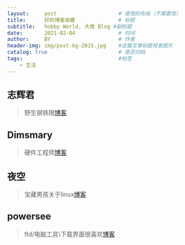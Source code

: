 ```yaml
---
layout:     post   				    # 使用的布局（不需要改）
title:      好的博客收藏 				# 标题 
subtitle:   hobby World, 大佬 Blog #副标题
date:       2021-02-04				# 时间
author:     BY 						# 作者
header-img: img/post-bg-2015.jpg 	#这篇文章标题背景图片
catalog: true 						# 是否归档
tags:								#标签
    - 生活
---
```


## **志辉君**
>野生钢铁限[博客](http://www.pengzhihui.xyz/2015/10/01/hello-world/)

## **Dimsmary**
>硬件工程师[博客](http://dimsmary.tech/)

## **夜空**
>宝藏男孩关于linux[博客](https://blog.slogra.com/)

## **powersee** 
>ftd/电脑工具\下载界面很喜欢[博客](http://veger.ys168.com/)

